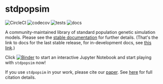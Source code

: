 # stdpopsim

![CircleCI](https://circleci.com/gh/popsim-consortium/stdpopsim.svg?style=shield)
![codecov](https://codecov.io/gh/popsim-consortium/stdpopsim/branch/main/graph/badge.svg)
![tests](https://github.com/popsim-consortium/stdpopsim/actions/workflows/tests.yml/badge.svg)
![docs](https://github.com/popsim-consortium/stdpopsim/actions/workflows/docs.yml/badge.svg)

A community-maintained library of standard population genetic simulation models.
Please see the [stable documentation](https://popsim-consortium.github.io/stdpopsim-docs/stable/index.html) for further details.
(That's the link to docs for the last stable release,
for in-development docs, see [this link](https://popsim-consortium.github.io/stdpopsim-docs/latest/index.html).)

Click [![Binder](https://mybinder.org/badge_logo.svg)](https://mybinder.org/v2/gh/popsim-consortium/stdpopsim/main?filepath=stdpopsim_example.ipynb) to start an interactive Jupyter Notebook and start playing with `stdpopsim` now!

If you use ``stdpopsim`` in your work, please cite our
[paper](https://elifesciences.org/articles/54967).
See [here](https://popsim-consortium.github.io/stdpopsim-docs/stable/introduction.html#citations)
for full citation details.
